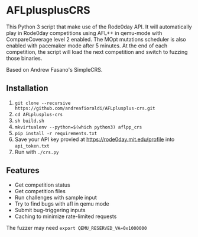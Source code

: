 # AFLplusplusCRS

This Python 3 script that make use of the Rode0day API.
It will automatically play in Rode0day competitions using AFL++ in qemu-mode with CompareCoverage level 2 enabled.
The MOpt mutations scheduler is also enabled with pacemaker mode after 5 minutes.
At the end of each competition, the script will load the next competition and switch to fuzzing those binaries.

Based on Andrew Fasano's SimpleCRS.

## Installation
1. `git clone --recursive https://github.com/andreafioraldi/AFLplusplus-crs.git`
1. `cd AFLplusplus-crs`
1. `sh build.sh`
1. `mkvirtualenv --python=$(which python3) aflpp_crs`
1. `pip install -r requirements.txt`
1. Save your API key provied at https://rode0day.mit.edu/profile into `api_token.txt`
1. Run with `./crs.py`

## Features
* Get competition status
* Get competition files
* Run challenges with sample input
* Try to find bugs with afl in qemu mode
* Submit bug-triggering inputs
* Caching to minimize rate-limited requests

The fuzzer may need `export QEMU_RESERVED_VA=0x1000000`
